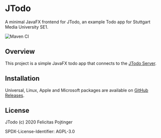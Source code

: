 # JTodo

A minimal JavaFX frontend for JTodo, an example Todo app for Stuttgart Media University SE1.

![Maven CI](https://github.com/pojntfx/jtodo-frontend-javafx/workflows/Maven%20CI/badge.svg)

## Overview

This project is a simple JavaFX todo app that connects to the [JTodo Server](https://pojntfx.github.io/jtodo-backend/).

## Installation

Universal, Linux, Apple and Microsoft packages are available on [GitHub Releases](https://github.com/pojntfx/jtodo-frontend-javafx/releases).

## License

JTodo (c) 2020 Felicitas Pojtinger

SPDX-License-Identifier: AGPL-3.0
